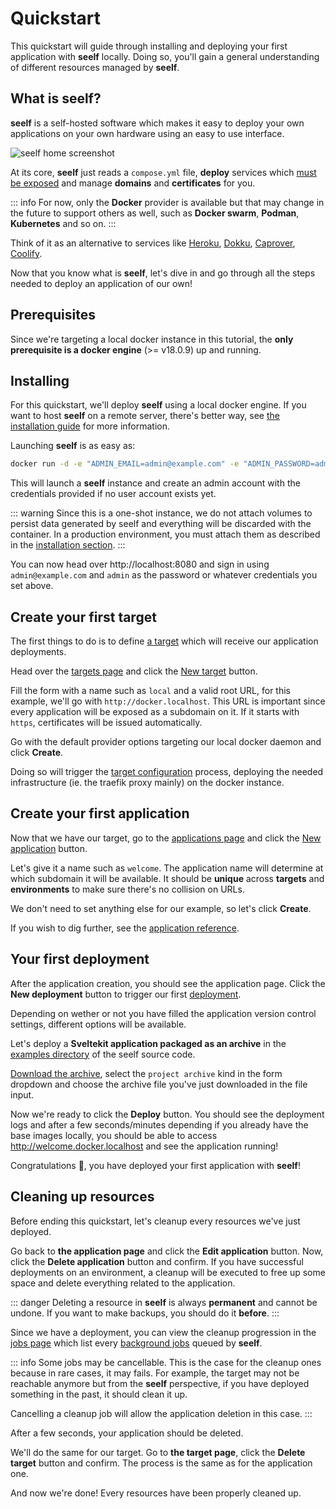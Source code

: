 # Quickstart

This quickstart will guide through installing and deploying your first application with **seelf** locally. Doing so, you'll gain a general understanding of different resources managed by **seelf**.

## What is seelf?

**seelf** is a self-hosted software which makes it easy to deploy your own applications on your own hardware using an easy to use interface.

![seelf home screenshot](/seelf-home.jpeg)

At its core, **seelf** just reads a `compose.yml` file, **deploy** services which [must be exposed](/reference/faq#services-exposal) and manage **domains** and **certificates** for you.

::: info
For now, only the **Docker** provider is available but that may change in the future to support others as well, such as **Docker swarm**, **Podman**, **Kubernetes** and so on.
:::

Think of it as an alternative to services like [Heroku](https://www.heroku.com/), [Dokku](https://dokku.com/), [Caprover](https://caprover.com/), [Coolify](https://coolify.io/).

Now that you know what is **seelf**, let's dive in and go through all the steps needed to deploy an application of our own!

## Prerequisites

Since we're targeting a local docker instance in this tutorial, the **only prerequisite is a docker engine** (>= v18.0.9) up and running.

## Installing

For this quickstart, we'll deploy **seelf** using a local docker engine. If you want to host **seelf** on a remote server, there's better way, see [the installation guide](/guide/installation) for more information.

Launching **seelf** is as easy as:

```sh
docker run -d -e "ADMIN_EMAIL=admin@example.com" -e "ADMIN_PASSWORD=admin" -v "/var/run/docker.sock:/var/run/docker.sock" -p "8080:8080" yuukanoo/seelf
```

This will launch a **seelf** instance and create an admin account with the credentials provided if no user account exists yet.

::: warning
Since this is a one-shot instance, we do not attach volumes to persist data generated by seelf and everything will be discarded with the container. In a production environment, you must attach them as described in the [installation section](/guide/installation).
:::

You can now head over http://localhost:8080 and sign in using `admin@example.com` and `admin` as the password or whatever credentials you set above.

## Create your first target

The first things to do is to define [a target](/reference/targets) which will receive our application deployments.

Head over the [targets page](http://localhost:8080/targets) and click the [New target](http://localhost:8080/targets/new) button.

Fill the form with a name such as `local` and a valid root URL, for this example, we'll go with `http://docker.localhost`. This URL is important since every application will be exposed as a subdomain on it. If it starts with `https`, certificates will be issued automatically.

Go with the default provider options targeting our local docker daemon and click **Create**.

Doing so will trigger the [target configuration](/reference/targets#configuration) process, deploying the needed infrastructure (ie. the traefik proxy mainly) on the docker instance.

## Create your first application

Now that we have our target, go to the [applications page](http://localhost:8080/) and click the [New application](http://localhost:8080/apps/new) button.

Let's give it a name such as `welcome`. The application name will determine at which subdomain it will be available. It should be **unique** across **targets** and **environments** to make sure there's no collision on URLs.

We don't need to set anything else for our example, so let's click **Create**.

If you wish to dig further, see the [application reference](/reference/applications).

## Your first deployment

After the application creation, you should see the application page. Click the **New deployment** button to trigger our first [deployment](/reference/deployments).

Depending on wether or not you have filled the application version control settings, different options will be available.

Let's deploy a **Sveltekit application packaged as an archive** in the [examples directory](https://github.com/YuukanOO/seelf/tree/main/examples/sveltekit-hello/) of the seelf source code.

[Download the archive](https://github.com/YuukanOO/seelf/raw/main/examples/sveltekit-hello/sveltekit-hello.tar.gz), select the `project archive` kind in the form dropdown and choose the archive file you've just downloaded in the file input.

Now we're ready to click the **Deploy** button. You should see the deployment logs and after a few seconds/minutes depending if you already have the base images locally, you should be able to access http://welcome.docker.localhost and see the application running!

Congratulations 🎉, you have deployed your first application with **seelf**!

## Cleaning up resources

Before ending this quickstart, let's cleanup every resources we've just deployed.

Go back to **the application page** and click the **Edit application** button. Now, click the **Delete application** button and confirm. If you have successful deployments on an environment, a cleanup will be executed to free up some space and delete everything related to the application.

::: danger
Deleting a resource in **seelf** is always **permanent** and cannot be undone. If you want to make backups, you should do it **before**.
:::

Since we have a deployment, you can view the cleanup progression in the [jobs page](http://localhost:8080/jobs) which list every [background jobs](/reference/jobs) queued by **seelf**.

::: info
Some jobs may be cancellable. This is the case for the cleanup ones because in rare cases, it may fails. For example, the target may not be reachable anymore but from the **seelf** perspective, if you have deployed something in the past, it should clean it up.

Cancelling a cleanup job will allow the application deletion in this case.
:::

After a few seconds, your application should be deleted.

We'll do the same for our target. Go to **the target page**, click the **Delete target** button and confirm. The process is the same as for the application one.

And now we're done! Every resources have been properly cleaned up.
